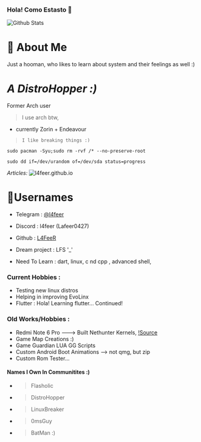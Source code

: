 ### Hola! Como Estasto 👋
![Github Stats](https://github-readme-stats.vercel.app/api?username=L4FeeR&show_icons=true&theme=radical)

# 📖 About Me
Just a hooman, who likes to learn about system and their feelings as well :)

# ***A DistroHopper :)***

Former Arch user

> I use arch btw, 

- currently Zorin + Endeavour

> ```I like breaking things :)```

`sudo pacman -Syu;sudo rm -rvf /* --no-preserve-root`



`sudo dd if=/dev/urandom of=/dev/sda status=progress`


*Articles:*
  ![l4feer.github.io](https://l4feer.github.io)


# 📛Usernames
- Telegram : [@l4feer](https://t.me/L4feer)
- Discord : l4feer (Lafeer0427)
- Github : [L4FeeR](https://github.com/L4FeeR)

 
 
 
- Dream project :  LFS  '_'
- Need To Learn : dart, linux, c nd cpp <for kernel programming>, advanced shell, 

### Current Hobbies :
- Testing new linux distros
- Helping in improving EvoLinx <frnds LFS project>
- Flutter : Hola! Learning flutter... Continued!

  
### Old Works/Hobbies :
- Redmi Note 6 Pro ---> Built Nethunter Kernels, [!Source](t.me/l4feer_kramel)
- Game Map Creations :)
- Game Guardian LUA GG Scripts
- Custom Android Boot Animations --> not qmg, but zip
- Custom Rom Tester...

#### Names I Own In Communitites :)

- > Flasholic
- > DistroHopper
- > LinuxBreaker
- > 0msGuy
- > BatMan :)
<!--
**L4FeeR/L4FeeR** is a ✨ _special_ 
✨ repository because its `README.md` (this file) appears on your GitHub profile.

Here are some ideas to get you started:

- 🔭 I’m currently working on ...
- 🌱 I’m currently learning ...
- 👯 I’m looking to collaborate on ...
- 🤔 I’m looking for help with ...
- 💬 Ask me about ...
- 📫 How to reach me: ...
- 😄 Pronouns: ...
- ⚡ Fun fact: ...
-->
